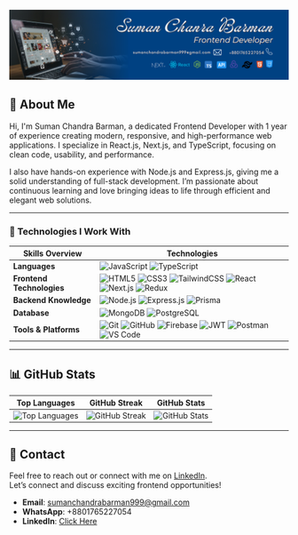 ![GitHub Banner](https://github.com/suman-chandra-barman/suman-chandra-barman/blob/main/suman-chandra-barman-front-end-developer-banner.png)

## 💼 About Me

Hi, I'm Suman Chandra Barman, a dedicated Frontend Developer with 1 year of experience creating modern, responsive, and high-performance web applications. I specialize in React.js, Next.js, and TypeScript, focusing on clean code, usability, and performance.

I also have hands-on experience with Node.js and Express.js, giving me a solid understanding of full-stack development. I’m passionate about continuous learning and love bringing ideas to life through efficient and elegant web solutions.

---

### 🧠 Technologies I Work With

|       Skills Overview        | Technologies                                                                                                                                                                                                                          |
|-----------------------|---------------------------------------------------------------------------------------------------------------------------------------------------------------------------------------------------------------------------------------|
| **Languages**         | ![JavaScript](https://img.shields.io/badge/-JavaScript-333333?style=flat&logo=javascript) ![TypeScript](https://img.shields.io/badge/-TypeScript-333333?style=flat&logo=typescript)                                                      |
| **Frontend Technologies** | ![HTML5](https://img.shields.io/badge/-HTML5-333333?style=flat&logo=html5) ![CSS3](https://img.shields.io/badge/-CSS3-333333?style=flat&logo=css3) ![TailwindCSS](https://img.shields.io/badge/TailwindCSS-333333?style=flat&logo=tailwindcss) ![React](https://img.shields.io/badge/-React-333333?style=flat&logo=react) ![Next.js](https://img.shields.io/badge/-Next.js-333333?style=flat&logo=next.js) ![Redux](https://img.shields.io/badge/-Redux-333333?style=flat&logo=redux) |
| **Backend Knowledge** | ![Node.js](https://img.shields.io/badge/-Node.js-333333?style=flat&logo=node.js) ![Express.js](https://img.shields.io/badge/-Express.js-333333?style=flat&logo=express) ![Prisma](https://img.shields.io/badge/Prisma-333333?style=flat&logo=Prisma)                                                   |
| **Database**          | ![MongoDB](https://img.shields.io/badge/-MongoDB-333333?style=flat&logo=mongodb) ![PostgreSQL](https://img.shields.io/badge/-PostgreSQL-333333?style=flat&logo=postgresql)                                                          |
| **Tools & Platforms** | ![Git](https://img.shields.io/badge/-Git-333333?style=flat&logo=git) ![GitHub](https://img.shields.io/badge/-GitHub-333333?style=flat&logo=github) ![Firebase](https://img.shields.io/badge/-Firebase-333333?style=flat&logo=firebase) ![JWT](https://img.shields.io/badge/-JWT-333333?style=flat&logo=json-web-tokens) ![Postman](https://img.shields.io/badge/-Postman-333333?style=flat&logo=postman) ![VS Code](https://img.shields.io/badge/-VS%20Code-333333?style=flat&logo=visual-studio-code) |

---

## 📊 GitHub Stats

| Top Languages | GitHub Streak | GitHub Stats |
|:---:|:---:|:---:|
| ![Top Languages](https://github-readme-stats.vercel.app/api/top-langs/?username=suman-chandra-barman&theme=transparent&hide_border=true&include_all_commits=true&count_private=true&layout=compact) | ![GitHub Streak](https://streak-stats.demolab.com?user=suman-chandra-barman&theme=transparent&hide_border=true) | ![GitHub Stats](https://github-readme-stats.vercel.app/api?username=suman-chandra-barman&theme=transparent&hide_border=true&include_all_commits=true&count_private=false) |

---

## 🤝 Contact

Feel free to reach out or connect with me on [LinkedIn](https://www.linkedin.com/in/suman-chandra-barman/).  
Let’s connect and discuss exciting frontend opportunities!

- **Email**: [sumanchandrabarman999@gmail.com](mailto:sumanchandrabarman999@gmail.com)  
- **WhatsApp**: +8801765227054  
- **LinkedIn**: [Click Here](https://www.linkedin.com/in/suman-chandra-barman/)
